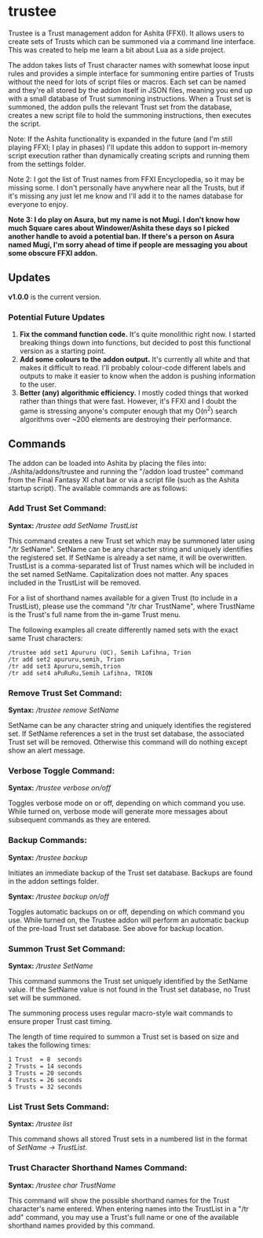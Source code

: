 # trustee
Trustee is a Trust management addon for Ashita (FFXI). It allows users to create sets of Trusts which can be summoned via a command line interface. This was created to help me learn a bit about Lua as a side project.

The addon takes lists of Trust character names with somewhat loose input rules and provides a simple interface for summoning entire parties of Trusts without the need for lots of script files or macros. Each set can be named and they're all stored by the addon itself in JSON files, meaning you end up with a small database of Trust summoning instructions. When a Trust set is summoned, the addon pulls the relevant Trust set from the database, creates a new script file to hold the summoning instructions, then executes the script. 

Note: If the Ashita functionality is expanded in the future (and I'm still playing FFXI; I play in phases) I'll update this addon to support in-memory script execution rather than dynamically creating scripts and running them from the settings folder.

Note 2: I got the list of Trust names from FFXI Encyclopedia, so it may be missing some. I don't personally have anywhere near all the Trusts, but if it's missing any just let me know and I'll add it to the names database for everyone to enjoy.

**Note 3: I do play on Asura, but my name is not Mugi. I don't know how much Square cares about Windower/Ashita these days so I picked another handle to avoid a potential ban. If there's a person on Asura named Mugi, I'm sorry ahead of time if people are messaging you about some obscure FFXI addon.**

## Updates

**v1.0.0** is the current version.

### Potential Future Updates

1. **Fix the command function code.** It's quite monolithic right now. I started breaking things down into functions, but decided to post this functional version as a starting point.
2. **Add some colours to the addon output.** It's currently all white and that makes it difficult to read. I'll probably colour-code different labels and outputs to make it easier to know when the addon is pushing information to the user.
3. **Better (any) algorithmic efficiency.** I mostly coded things that worked rather than things that were fast. However, it's FFXI and I doubt the game is stressing anyone's computer enough that my O(n<sup>2</sup>) search algorithms over ~200 elements are destroying their performance.


## Commands
The addon can be loaded into Ashita by placing the files into: ./Ashita/addons/trustee and running the "/addon load trustee" command from the Final Fantasy XI chat bar or via a script file (such as the Ashita startup script). The available commands are as follows:

### Add Trust Set Command:

**Syntax:** */trustee add SetName TrustList*

This command creates a new Trust set which may be summoned later using "/tr SetName". SetName can be any character string and uniquely identifies the registered set. If SetName is already a set name, it will be overwritten.
TrustList is a comma-separated list of Trust names which will be included in the set named SetName. Capitalization does not matter. Any spaces included in the TrustList will be removed. 

For a list of shorthand names available for a given Trust (to include in a TrustList), please use the command "/tr char TrustName", where TrustName is the Trust\'s full name from the in-game Trust menu.

The following examples all create differently named sets with the exact same Trust characters:
```
/trustee add set1 Apururu (UC), Semih Lafihna, Trion
/tr add set2 apururu,semih, Trion
/tr add set3 Apururu,semih,trion
/tr add set4 aPuRuRu,Semih Lafihna, TRION
```

### Remove Trust Set Command:
 
**Syntax:** */trustee remove SetName*

SetName can be any character string and uniquely identifies the registered set. If SetName references a set in the trust set database, the associated Trust set will be removed. Otherwise this command will do nothing except show an alert message.

### Verbose Toggle Command:
 
**Syntax:** */trustee verbose on/off*

Toggles verbose mode on or off, depending on which command you use. While turned on, verbose mode will generate more messages about subsequent commands as they are entered.

### Backup Commands:
 
**Syntax:** */trustee backup*

Initiates an immediate backup of the Trust set database. Backups are found in the addon settings folder.
 
**Syntax:** */trustee backup on/off*

Toggles automatic backups on or off, depending on which command you use. While turned on, the Trustee
	 addon will perform an automatic backup of the pre-load Trust set database. See above for backup location.

### Summon Trust Set Command:
 
**Syntax:** */trustee SetName*

This command summons the Trust set uniquely identified by the SetName value. If the SetName value is not found in the Trust set database, no Trust set will be summoned.

The summoning process uses regular macro-style wait commands to ensure proper Trust cast timing.

The length of time required to summon a Trust set is based on size and takes the following times:
```   
1 Trust  = 8  seconds
2 Trusts = 14 seconds
3 Trusts = 20 seconds
4 Trusts = 26 seconds
5 Trusts = 32 seconds
```
### List Trust Sets Command:
 
**Syntax:** */trustee list*

This command shows all stored Trust sets in a numbered list in the format of *SetName -> TrustList*.

### Trust Character Shorthand Names Command:
 
**Syntax:** */trustee char TrustName*

This command will show the possible shorthand names for the Trust character\'s name entered. When entering names into the TrustList in a "/tr add" command, you may use a Trust\'s full name or one of the available shorthand names provided by this command.
